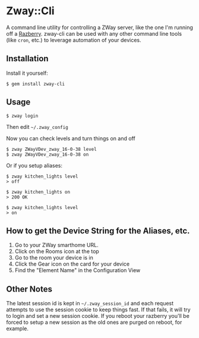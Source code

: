 # Zway::Cli

A command line utility for controlling a ZWay server, like the one I'm running off a [Razberry](http://razberry.z-wave.me). zway-cli can be used with any other command line tools (like `cron`, etc.) to leverage automation of your devices.

## Installation

Install it yourself:

    $ gem install zway-cli

## Usage

    $ zway login

Then edit `~/.zway_config`

Now you can check levels and turn things on and off

    $ zway ZWayVDev_zway_16-0-38 level
    $ zway ZWayVDev_zway_16-0-38 on

Or if you setup aliases:

    $ zway kitchen_lights level
    > off

    $ zway kitchen_lights on
    > 200 OK

    $ zway kitchen_lights level
    > on

## How to get the Device String for the Aliases, etc. ##

1.  Go to your ZWay smarthome URL.
2.  Click on the Rooms icon at the top
3.  Go to the room your device is in
4.  Click the Gear icon on the card for your device
5.  Find the "Element Name" in the Configuration View

## Other Notes

The latest session id is kept in `~/.zway_session_id` and each request attempts to use the session cookie to keep things fast. If that fails, it will try to login and set a new session cookie. If you reboot your razberry you'll be forced to setup a new session as the old ones are purged on reboot, for example.